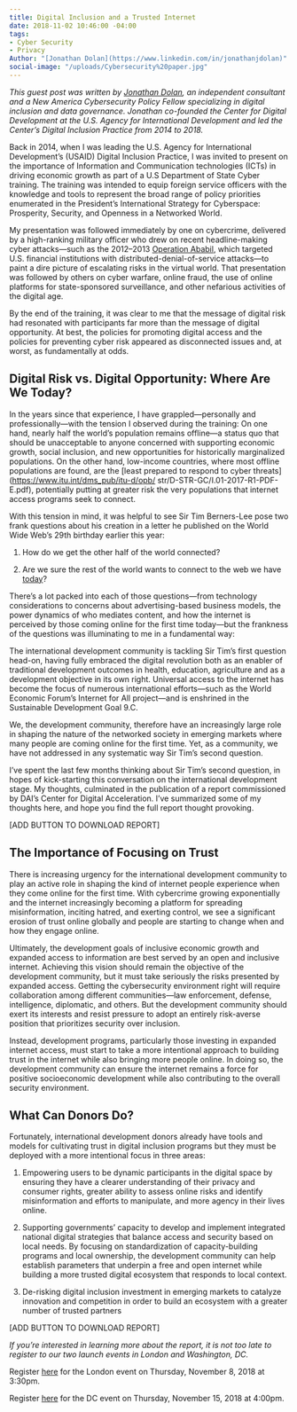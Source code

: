```yaml
---
title: Digital Inclusion and a Trusted Internet
date: 2018-11-02 10:46:00 -04:00
tags:
- Cyber Security
- Privacy
Author: "[Jonathan Dolan](https://www.linkedin.com/in/jonathanjdolan)"
social-image: "/uploads/Cybersecurity%20paper.jpg"
---
```


*This guest post was written by [Jonathan Dolan](https://www.linkedin.com/in/jonathanjdolan/), an independent consultant and a New America Cybersecurity Policy Fellow specializing in digital inclusion and data governance. Jonathan co-founded the Center for Digital Development at the U.S. Agency for International Development and led the Center’s Digital Inclusion Practice from 2014 to 2018.*

Back in 2014, when I was leading the U.S. Agency for International Development’s (USAID) Digital Inclusion Practice, I was invited to present on the importance of Information and Communication technologies (ICTs) in driving economic growth as part of a U.S Department of State Cyber training.  The training was intended to equip foreign service officers with the knowledge and tools to represent the broad range of policy priorities enumerated in the President’s International Strategy for Cyberspace: Prosperity, Security, and Openness in a Networked World.

<!--more-->

My presentation was followed immediately by one on cybercrime, delivered by a high-ranking military officer who drew on recent headline-making cyber attacks—such as the 2012–2013 [Operation Ababil](https://en.wikipedia.org/wiki/Operation_Ababil), which targeted U.S. financial institutions with distributed-denial-of-service attacks—to paint a dire picture of escalating risks in the virtual world. That presentation was followed by others on cyber warfare, online fraud, the use of online platforms for state-sponsored surveillance, and other nefarious activities of the digital age.

By the end of the training, it was clear to me that the message of digital risk had resonated with participants far more than the message of digital opportunity. At best, the policies for promoting digital access and the policies for preventing cyber risk appeared as disconnected issues and, at worst, as fundamentally at odds.

## Digital Risk vs. Digital Opportunity: Where Are We Today?

In the years since that experience, I have grappled—personally and professionally—with the tension I observed during the training:  On one hand, nearly half the world’s population remains offline—a status quo that should be unacceptable to anyone concerned with supporting economic growth, social inclusion, and new opportunities for historically marginalized populations. On the other hand, low-income countries, where most offline populations are found, are the \[least prepared to respond to cyber threats\](https://www.itu.int/dms_pub/itu-d/opb/ str/D-STR-GC/I.01-2017-R1-PDF-E.pdf),  potentially putting at greater risk the very populations that internet access programs seek to connect.

With this tension in mind, it was helpful to see Sir Tim Berners-Lee pose two frank questions about his creation in a letter he published on the World Wide Web’s 29th birthday earlier this year:

1. How do we get the other half of the world connected?

2. Are we sure the rest of the world wants to connect to the web we have [today](https://webfoundation.org/2018/03/web-birthday-29/)?

There’s a lot packed into each of those questions—from technology considerations to concerns about advertising-based business models, the power dynamics of who mediates content, and how the internet is perceived by those coming online for the first time today—but the frankness of the questions was illuminating to me in a fundamental way:

The international development community is tackling Sir Tim’s first question head-on, having fully embraced the digital revolution both as an enabler of traditional development outcomes in health, education, agriculture and as a development objective in its own right. Universal access to the internet has become the focus of numerous international efforts—such as the World Economic Forum’s Internet for All project—and is enshrined in the Sustainable Development Goal 9.C.

We, the development community, therefore have an increasingly large role in shaping the nature of the networked society in emerging markets where many people are coming online for the first time.  Yet, as a community, we have not addressed in any systematic way Sir Tim’s second question.

I’ve spent the last few months thinking about Sir Tim’s second question, in hopes of kick-starting this conversation on the international development stage. My thoughts, culminated in the publication of a report commissioned by DAI’s Center for Digital Acceleration. I’ve summarized some of my thoughts here, and hope you find the full report thought provoking.

\[ADD BUTTON TO DOWNLOAD REPORT\]

## The Importance of Focusing on Trust

There is increasing urgency for the international development community to play an active role in shaping the kind of internet people experience when they come online for the first time.  With cybercrime growing exponentially and the internet increasingly becoming a platform for spreading misinformation, inciting hatred, and exerting control, we see a significant erosion of trust online globally and people are starting to change when and how they engage online.

Ultimately, the development goals of inclusive economic growth and expanded access to information are best served by an open and inclusive internet. Achieving this vision should remain the objective of the development community, but it must take seriously the risks presented by expanded access. Getting the cybersecurity environment right will require collaboration among different communities—law enforcement, defense, intelligence, diplomatic, and others. But the development community should exert its interests and resist pressure to adopt an entirely risk-averse position that prioritizes security over inclusion.

Instead, development programs, particularly those investing in expanded internet access, must start to take a more intentional approach to building trust in the internet while also bringing more people online.  In doing so, the development community can ensure the internet remains a force for positive socioeconomic development while also contributing to the overall security environment.

## What Can Donors Do?

Fortunately, international development donors already have tools and models for cultivating trust in digital inclusion programs but they must be deployed with a more intentional focus in three areas:

1. Empowering users to be dynamic participants in the digital space by ensuring they have a clearer understanding of their privacy and consumer rights, greater ability to assess online risks and identify misinformation and efforts to manipulate, and more agency in their lives online.

2. Supporting governments’ capacity to develop and implement integrated national digital strategies that balance access and security based on local needs. By focusing on standardization of capacity-building programs and local ownership, the development community can help establish parameters that underpin a free and open internet while building a more trusted digital ecosystem that responds to local context.

3. De-risking digital inclusion investment in emerging markets to catalyze innovation and competition in order to build an ecosystem with a greater number of trusted partners

\[ADD BUTTON TO DOWNLOAD REPORT\]

*If you’re interested in learning more about the report, it is not too late to register to our two launch events in London and Washington, DC.*

Register [here](https://www.eventbrite.com.au/e/digital-inclusion-and-a-trusted-internet-tickets-51137643067) for the London event on Thursday, November 8, 2018 at 3:30pm.

Register [here](https://www.eventbrite.com/e/digital-inclusion-and-a-trusted-internet-registration-51338122707) for the DC event on Thursday, November 15, 2018 at 4:00pm.